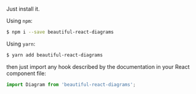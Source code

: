 Just install it.

Using `npm`:
```bash
$ npm i --save beautiful-react-diagrams
```

Using `yarn`:
```bash 
$ yarn add beautiful-react-diagrams
```

then just import any hook described by the documentation in your React component file:

```js
import Diagram from 'beautiful-react-diagrams';
```


